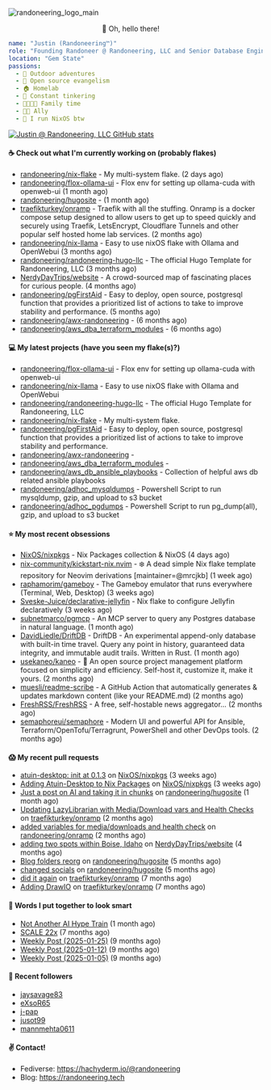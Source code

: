 ![randoneering_logo_main](https://github.com/user-attachments/assets/6b9c7958-17b5-4df4-8959-ffaaf2af9e44)

<div align="center">
🦇 Oh, hello there! <img src="https://media.hachyderm.io/custom_emojis/images/000/048/515/static/a76b693d09368634.png" height="15px" width="15px"> </img>

</div>

<div align="left">

```yaml
name: "Justin (Randoneering™)"
role: "Founding Randoneer @ Randoneering, LLC and Senior Database Engineer @ RxBenefits, Inc"
location: "Gem State"
passions:
  - 🌲 Outdoor adventures
  - 🐧 Open source evangelism
  - 🏠 Homelab
  - 🔧 Constant tinkering
  - 👨‍👩‍👧‍👦 Family time
  - 🏳️‍🌈 Ally
  - 👹 I run NixOS btw
```

</div>

[![Justin @ Randoneering, LLC GitHub stats](https://github-readme-stats.vercel.app/api?username=randoneering&show_icons=true&theme=tokyonight)](https://github.com/anuraghazra/github-readme-stats)

#### ☕ Check out what I'm currently working on (probably flakes)

- [randoneering/nix-flake](https://github.com/randoneering/nix-flake) - My multi-system flake.  (2 days ago)
- [randoneering/flox-ollama-ui](https://github.com/randoneering/flox-ollama-ui) - Flox env for setting up ollama-cuda with openweb-ui (1 month ago)
- [randoneering/hugosite](https://github.com/randoneering/hugosite) -  (1 month ago)
- [traefikturkey/onramp](https://github.com/traefikturkey/onramp) - Traefik with all the stuffing. Onramp is a docker compose setup designed to allow users to get up to speed quickly and securely using Traefik, LetsEncrypt, Cloudflare Tunnels and other popular self hosted home lab services. (2 months ago)
- [randoneering/nix-llama](https://github.com/randoneering/nix-llama) - Easy to use nixOS flake with Ollama and OpenWebui (3 months ago)
- [randoneering/randoneering-hugo-llc](https://github.com/randoneering/randoneering-hugo-llc) - The official Hugo Template for Randoneering, LLC (3 months ago)
- [NerdyDayTrips/website](https://github.com/NerdyDayTrips/website) - A crowd-sourced map of fascinating places for curious people. (4 months ago)
- [randoneering/pgFirstAid](https://github.com/randoneering/pgFirstAid) - Easy to deploy, open source, postgresql function that provides a prioritized list of actions to take to improve stability and performance.  (5 months ago)
- [randoneering/awx-randoneering](https://github.com/randoneering/awx-randoneering) -  (6 months ago)
- [randoneering/aws_dba_terraform_modules](https://github.com/randoneering/aws_dba_terraform_modules) -  (6 months ago)

#### 💻 My latest projects (have you seen my flake(s)?)

- [randoneering/flox-ollama-ui](https://github.com/randoneering/flox-ollama-ui) - Flox env for setting up ollama-cuda with openweb-ui
- [randoneering/nix-llama](https://github.com/randoneering/nix-llama) - Easy to use nixOS flake with Ollama and OpenWebui
- [randoneering/randoneering-hugo-llc](https://github.com/randoneering/randoneering-hugo-llc) - The official Hugo Template for Randoneering, LLC
- [randoneering/nix-flake](https://github.com/randoneering/nix-flake) - My multi-system flake. 
- [randoneering/pgFirstAid](https://github.com/randoneering/pgFirstAid) - Easy to deploy, open source, postgresql function that provides a prioritized list of actions to take to improve stability and performance. 
- [randoneering/awx-randoneering](https://github.com/randoneering/awx-randoneering) - 
- [randoneering/aws_dba_terraform_modules](https://github.com/randoneering/aws_dba_terraform_modules) - 
- [randoneering/aws_db_ansible_playbooks](https://github.com/randoneering/aws_db_ansible_playbooks) - Collection of helpful aws db related ansible playbooks
- [randoneering/adhoc_mysqldumps](https://github.com/randoneering/adhoc_mysqldumps) - Powershell Script to run mysqldump, gzip, and upload to s3 bucket
- [randoneering/adhoc_pgdumps](https://github.com/randoneering/adhoc_pgdumps) - Powershell Script to run pg_dump(all), gzip, and upload to s3 bucket

#### ⭐ My most recent obsessions

- [NixOS/nixpkgs](https://github.com/NixOS/nixpkgs) - Nix Packages collection &amp; NixOS (4 days ago)
- [nix-community/kickstart-nix.nvim](https://github.com/nix-community/kickstart-nix.nvim) - ❄️ A dead simple Nix flake template repository for Neovim derivations [maintainer=@mrcjkb] (1 week ago)
- [raphamorim/gameboy](https://github.com/raphamorim/gameboy) - The Gameboy emulator that runs everywhere (Terminal, Web, Desktop) (3 weeks ago)
- [Sveske-Juice/declarative-jellyfin](https://github.com/Sveske-Juice/declarative-jellyfin) - Nix flake to configure Jellyfin declaratively (3 weeks ago)
- [subnetmarco/pgmcp](https://github.com/subnetmarco/pgmcp) - An MCP server to query any Postgres database in natural language. (1 month ago)
- [DavidLiedle/DriftDB](https://github.com/DavidLiedle/DriftDB) - DriftDB - An experimental append-only database with built-in time travel. Query any point in history, guaranteed data integrity, and immutable audit trails. Written in Rust. (1 month ago)
- [usekaneo/kaneo](https://github.com/usekaneo/kaneo) - 🚀 An open source project management platform focused on simplicity and efficiency. Self-host it, customize it, make it yours. (2 months ago)
- [muesli/readme-scribe](https://github.com/muesli/readme-scribe) - A GitHub Action that automatically generates &amp; updates markdown content (like your README.md) (2 months ago)
- [FreshRSS/FreshRSS](https://github.com/FreshRSS/FreshRSS) - A free, self-hostable news aggregator… (2 months ago)
- [semaphoreui/semaphore](https://github.com/semaphoreui/semaphore) - Modern UI and powerful API for Ansible, Terraform/OpenTofu/Terragrunt, PowerShell and other DevOps tools. (2 months ago)

#### 😱 My recent pull requests

- [atuin-desktop: init at 0.1.3](https://github.com/NixOS/nixpkgs/pull/448422) on [NixOS/nixpkgs](https://github.com/NixOS/nixpkgs) (3 weeks ago)
- [Adding Atuin-Desktop to Nix Packages](https://github.com/NixOS/nixpkgs/pull/448104) on [NixOS/nixpkgs](https://github.com/NixOS/nixpkgs) (3 weeks ago)
- [Just a post on AI and taking it in chunks](https://github.com/randoneering/hugosite/pull/4) on [randoneering/hugosite](https://github.com/randoneering/hugosite) (1 month ago)
- [Updating LazyLibrarian with Media/Download vars and Health Checks](https://github.com/traefikturkey/onramp/pull/42) on [traefikturkey/onramp](https://github.com/traefikturkey/onramp) (2 months ago)
- [added variables for media/downloads and health check](https://github.com/randoneering/onramp/pull/2) on [randoneering/onramp](https://github.com/randoneering/onramp) (2 months ago)
- [adding two spots within Boise, Idaho](https://github.com/NerdyDayTrips/website/pull/312) on [NerdyDayTrips/website](https://github.com/NerdyDayTrips/website) (4 months ago)
- [Blog folders reorg](https://github.com/randoneering/hugosite/pull/3) on [randoneering/hugosite](https://github.com/randoneering/hugosite) (5 months ago)
- [changed socials](https://github.com/randoneering/hugosite/pull/2) on [randoneering/hugosite](https://github.com/randoneering/hugosite) (5 months ago)
- [did it again](https://github.com/traefikturkey/onramp/pull/41) on [traefikturkey/onramp](https://github.com/traefikturkey/onramp) (7 months ago)
- [Adding DrawIO](https://github.com/traefikturkey/onramp/pull/40) on [traefikturkey/onramp](https://github.com/traefikturkey/onramp) (7 months ago)

#### 📰 Words I put together to look smart

- [Not Another AI Hype Train](/blog/random/aihypetrain/) (1 month ago)
- [SCALE 22x](/blog/foss/scale22x/) (7 months ago)
- [Weekly Post (2025-01-25)](/blog/weekly/jan212025/) (9 months ago)
- [Weekly Post (2025-01-12)](/blog/weekly/jan122025/) (9 months ago)
- [Weekly Post (2025-01-05)](/blog/weekly/jan052025/) (9 months ago)

#### 💜 Recent followers

- [jaysavage83](https://github.com/jaysavage83)
- [eXsoR65](https://github.com/eXsoR65)
- [j-pap](https://github.com/j-pap)
- [jusot99](https://github.com/jusot99)
- [mannmehta0611](https://github.com/mannmehta0611)

#### ✌️ Contact!

- Fediverse: https://hachyderm.io/@randoneering
- Blog: https://randoneering.tech
